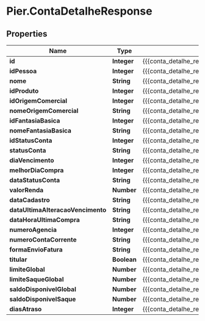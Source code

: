 # Pier.ContaDetalheResponse

## Properties
Name | Type | Description | Notes
------------ | ------------- | ------------- | -------------
**id** | **Integer** | {{{conta_detalhe_response_id_value}}} | [optional] 
**idPessoa** | **Integer** | {{{conta_detalhe_response_id_pessoa_value}}} | [optional] 
**nome** | **String** | {{{conta_detalhe_response_nome_value}}} | [optional] 
**idProduto** | **Integer** | {{{conta_detalhe_response_id_produto_value}}} | [optional] 
**idOrigemComercial** | **Integer** | {{{conta_detalhe_response_id_origem_comercial_value}}} | [optional] 
**nomeOrigemComercial** | **String** | {{{conta_detalhe_response_nome_origem_comercial_value}}} | [optional] 
**idFantasiaBasica** | **Integer** | {{{conta_detalhe_response_id_fantasia_basica_value}}} | [optional] 
**nomeFantasiaBasica** | **String** | {{{conta_detalhe_response_nome_fantasia_basica_value}}} | [optional] 
**idStatusConta** | **Integer** | {{{conta_detalhe_response_id_status_conta_value}}} | [optional] 
**statusConta** | **String** | {{{conta_detalhe_response_status_conta_value}}} | [optional] 
**diaVencimento** | **Integer** | {{{conta_detalhe_response_dia_vencimento_value}}} | [optional] 
**melhorDiaCompra** | **Integer** | {{{conta_detalhe_response_melhor_dia_compra_value}}} | [optional] 
**dataStatusConta** | **String** | {{{conta_detalhe_response_data_status_conta_value}}} | [optional] 
**valorRenda** | **Number** | {{{conta_detalhe_response_valor_renda_value}}} | [optional] 
**dataCadastro** | **String** | {{{conta_detalhe_response_data_cadastro_value}}} | [optional] 
**dataUltimaAlteracaoVencimento** | **String** | {{{conta_detalhe_response_data_ultima_alteracao_vencimento_value}}} | [optional] 
**dataHoraUltimaCompra** | **String** | {{{conta_detalhe_response_data_hora_ultima_compra_value}}} | [optional] 
**numeroAgencia** | **Integer** | {{{conta_detalhe_response_numero_agencia_value}}} | [optional] 
**numeroContaCorrente** | **String** | {{{conta_detalhe_response_numero_conta_corrente_value}}} | [optional] 
**formaEnvioFatura** | **String** | {{{conta_detalhe_response_forma_envio_fatura_value}}} | [optional] 
**titular** | **Boolean** | {{{conta_detalhe_response_titular_value}}} | [optional] 
**limiteGlobal** | **Number** | {{{conta_detalhe_response_limite_global_value}}} | [optional] 
**limiteSaqueGlobal** | **Number** | {{{conta_detalhe_response_limite_saque_global_value}}} | [optional] 
**saldoDisponivelGlobal** | **Number** | {{{conta_detalhe_response_saldo_disponivel_global_value}}} | [optional] 
**saldoDisponivelSaque** | **Number** | {{{conta_detalhe_response_saldo_disponivel_saque_value}}} | [optional] 
**diasAtraso** | **Integer** | {{{conta_detalhe_response_dias_atraso_value}}} | [optional] 


